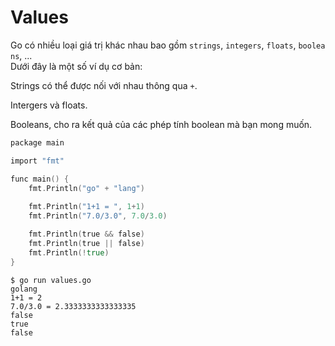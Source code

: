 # Values

Go có nhiều loại giá trị khác nhau bao gồm `strings`, `integers`, `floats`, `booleans`, ...</br>
Dưới đây là một số ví dụ cơ bản:</br>

Strings có thể được nối với nhau thông qua `+`.

Intergers và floats.

Booleans, cho ra kết quả của các phép tính boolean mà bạn mong muốn.

```go
package main

import "fmt"

func main() {
    fmt.Println("go" + "lang")
    
    fmt.Println("1+1 = ", 1+1)
    fmt.Println("7.0/3.0", 7.0/3.0)

    fmt.Println(true && false)
    fmt.Println(true || false)
    fmt.Println(!true)
}
```

```syntax{1}
$ go run values.go
golang
1+1 = 2
7.0/3.0 = 2.3333333333333335
false
true
false
```